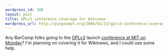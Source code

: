 ```yaml
--- 
wordpress_id: 108
layout: post
title: GPLv3 conference coverage for Wikinews
wordpress_url: http://pingswept.org/2006/01/13/gplv3-conference-coverage-for-wikinews/
---
```

Any BarCamp folks going to the <a href="http://gplv3.fsf.org/process-definition">GPLv3</a> launch <a href="http://web.mit.edu/conferences/www/software/sf_info.html">conference at MIT on Monday</a>? I'm planning on covering it for Wikinews, and I could use some help.
